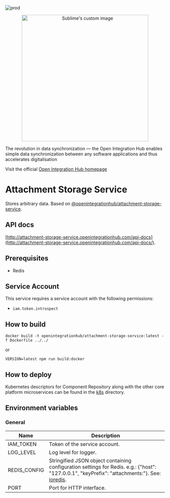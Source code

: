 ![prod](https://img.shields.io/badge/Status-Production-brightgreen.svg)

<p align="center">
  <img src="https://github.com/openintegrationhub/openintegrationhub/blob/master/Assets/medium-oih-einzeilig-zentriert.jpg" alt="Sublime's custom image" width="400"/>
</p>

The revolution in data synchronization — the Open Integration Hub enables simple data synchronization between any software applications and thus accelerates digitalisation

Visit the official [Open Integration Hub homepage](https://www.openintegrationhub.de/)

# Attachment Storage Service

Stores arbitrary data. Based on [@openintegrationhub/attachment-storage-service](../../lib/attachment-storage-service).

## API docs

[http://attachment-storage-service.openintegrationhub.com/api-docs](http://attachment-storage-service.openintegrationhub.com/api-docs/).

## Prerequisites

- Redis

## Service Account

This service requires a service account with the following permissions:

- `iam.token.introspect`

## How to build

```docker
docker build -t openintegrationhub/attachment-storage-service:latest -f Dockerfile ../../
```

or

```npm
VERSION=latest npm run build:docker
```

## How to deploy

Kubernetes descriptors for Component Repository along with the other core platform microservices can be found in the [k8s](./k8s) directory.

## Environment variables

### General

| Name | Description |
| --- | --- |
| IAM_TOKEN | Token of the service account. |
| LOG_LEVEL | Log level for logger. |
| REDIS_CONFIG | Stringified JSON object containing configuration settings for Redis. e.g.: {"host": "127.0.0.1", "keyPrefix": "attachments:"}. See: [ioredis](https://github.com/luin/ioredis#connect-to-redis). |
| PORT | Port for HTTP interface. |
